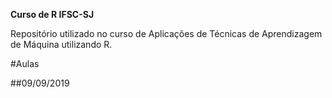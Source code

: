**Curso de R IFSC-SJ**

Repositório utilizado no curso de Aplicações de Técnicas de Aprendizagem de Máquina utilizando R.

#Aulas

##09/09/2019
